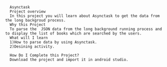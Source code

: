       Asynctask
      Project overview
      In this project you will learn about Asynctask to get the data from the long backgroud process.
      Why this Project
      To parse the  JSON data from the long background running process and to display the list of books which are searched by the users.
      What will I learn
      1)How to parse data by using Asynctask.
      2)Desining activity.
     
      How Do I Complete this Project?
      Download the project and import it in android studio.
